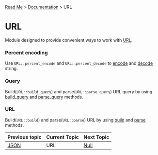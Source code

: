 [Read Me](README.md) > [Documentation](https://github.com/bohdaq/rust-web-server/tree/main/src/README.md)  > URL

# URL 

Module designed to provide convenient ways to work with [URL](https://en.wikipedia.org/wiki/URL).

### Percent encoding
Use `URL::percent_encode` and `URL::percent_decode` to [encode](https://github.com/bohdaq/rust-web-server/blob/18f0ec949fc744ee71a740f1098c8b2a5d0b50e8/src/url/example/mod.rs#L6) and [decode](https://github.com/bohdaq/rust-web-server/blob/18f0ec949fc744ee71a740f1098c8b2a5d0b50e8/src/url/example/mod.rs#L13) string.

### Query

Build(`URL::build_query`) and parse(`URL::parse_query`) URL query by using [build_query](https://github.com/bohdaq/rust-web-server/blob/18f0ec949fc744ee71a740f1098c8b2a5d0b50e8/src/url/example/mod.rs#L20) and [parse_query](https://github.com/bohdaq/rust-web-server/blob/18f0ec949fc744ee71a740f1098c8b2a5d0b50e8/src/url/example/mod.rs#L30) methods.

### URL

Build(`URL::build`) and parse(`URL::parse`) URL by using [build](https://github.com/bohdaq/rust-web-server/blob/18f0ec949fc744ee71a740f1098c8b2a5d0b50e8/src/url/example/mod.rs#L43) and [parse](https://github.com/bohdaq/rust-web-server/blob/18f0ec949fc744ee71a740f1098c8b2a5d0b50e8/src/url/example/mod.rs#L66) methods.

Previous topic | Current Topic | Next Topic
--- |---------------| ---
[JSON](https://github.com/bohdaq/rust-web-server/tree/main/src/json) | URL           | [Null](https://github.com/bohdaq/rust-web-server/tree/main/src/null)



